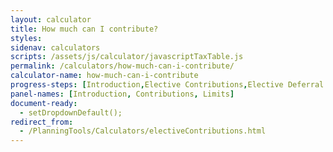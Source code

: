```yaml
---
layout: calculator
title: How much can I contribute?
styles:
sidenav: calculators
scripts: /assets/js/calculator/javascriptTaxTable.js
permalink: /calculators/how-much-can-i-contribute/
calculator-name: how-much-can-i-contribute
progress-steps: [Introduction,Elective Contributions,Elective Deferral Limits]
panel-names: [Introduction, Contributions, Limits]
document-ready:
  - setDropdownDefault();
redirect_from:
  - /PlanningTools/Calculators/electiveContributions.html
---
```


